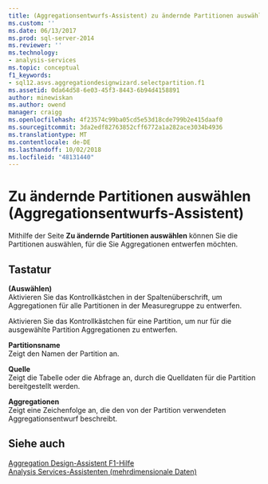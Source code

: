 ```yaml
---
title: (Aggregationsentwurfs-Assistent) zu ändernde Partitionen auswählen | Microsoft-Dokumentation
ms.custom: ''
ms.date: 06/13/2017
ms.prod: sql-server-2014
ms.reviewer: ''
ms.technology:
- analysis-services
ms.topic: conceptual
f1_keywords:
- sql12.asvs.aggregationdesignwizard.selectpartition.f1
ms.assetid: 0da64d58-6e03-45f3-8443-6b94d4158891
author: minewiskan
ms.author: owend
manager: craigg
ms.openlocfilehash: 4f23574c99ba05cd5e53d18cde799b2e415daaf0
ms.sourcegitcommit: 3da2edf82763852cff6772a1a282ace3034b4936
ms.translationtype: MT
ms.contentlocale: de-DE
ms.lasthandoff: 10/02/2018
ms.locfileid: "48131440"
---
```

# <a name="select-partitions-to-modify-aggregation-design-wizard"></a>Zu ändernde Partitionen auswählen (Aggregationsentwurfs-Assistent)
  Mithilfe der Seite **Zu ändernde Partitionen auswählen** können Sie die Partitionen auswählen, für die Sie Aggregationen entwerfen möchten.  
  
## <a name="options"></a>Tastatur  
 **(Auswählen)**  
 Aktivieren Sie das Kontrollkästchen in der Spaltenüberschrift, um Aggregationen für alle Partitionen in der Measuregruppe zu entwerfen.  
  
 Aktivieren Sie das Kontrollkästchen für eine Partition, um nur für die ausgewählte Partition Aggregationen zu entwerfen.  
  
 **Partitionsname**  
 Zeigt den Namen der Partition an.  
  
 **Quelle**  
 Zeigt die Tabelle oder die Abfrage an, durch die Quelldaten für die Partition bereitgestellt werden.  
  
 **Aggregationen**  
 Zeigt eine Zeichenfolge an, die den von der Partition verwendeten Aggregationsentwurf beschreibt.  
  
## <a name="see-also"></a>Siehe auch  
 [Aggregation Design-Assistent F1-Hilfe](aggregation-design-wizard-f1-help.md)   
 [Analysis Services-Assistenten &#40;mehrdimensionale Daten&#41;](analysis-services-wizards-multidimensional-data.md)  
  
  
